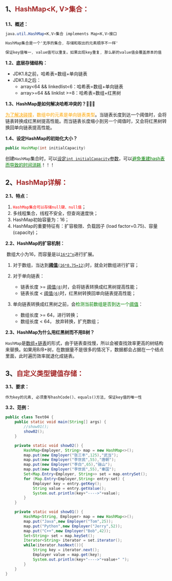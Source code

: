 ## 1、<span style="color:brown">HashMap<K, V>集合：</span>

### <!--自JDK1.2以后, HashTable<K,V>就被HashMap<K,V>替代-->

**1.1、概述：**

```scss
java.util.HashMap<K,V>集合 implements Map<K,V>接口

HashMap集合是一个'无序的集合, 存储和取出的元素顺序不一样'

保证key值唯一, value值可以重复。如果出现key重复, 那么新的value值会覆盖原本的值
```

**1.2、底层存储结构：**

- JDK1.8之前，哈希表=数组+单向链表
- JDK1.8之后：
  - array<64 && linkedlist<6：哈希表=数组+单向链表
  - array>=64 && linklist >=8：哈希表=数组+红黑树

**1.3、HashMap是如何解决哈希冲突的？**🥙🥙🥙

​		<span style="color:orange"><u>为了解决碰撞</u>，数组中的元素是单向链表类型</span>。当链表长度到达一个阈值时，会将链表转换成红黑树提高性能。而当链表长度缩小到另一个阈值时，又会将红黑树转换回单向链表提高性能。

**1.4、设定HashMap的初始化大小？**

```java
public HashMap(int initialCapacity)
```

创建`HashMap`集合时，可以<u>设定`int initialCapacity`参数</u>，可以<u><span style="color:green">避免重建hash表而导致的时间消耗</span></u>！！！



## 2、<span style="color:brown">HashMap<E>详解：</span>

**2.1、特点：**

1. <span style="color:red">`HashMap集合可以存储null键、null值`</span>；
2. 多线程集合，线程不安全，但查询速度快；
3. HashMap初始容量为：16；
4. HashMap的重要特征有：扩容极限、负载因子 (load factor=0.75)、容量 (capacity)；

**2.2、HashMap的扩容机制：**

​		数组大小为16，而容量是以<u>`16*2^n`</u>进行扩展。

1. 对于数组，当达到<u>**阈值**`(16*0.75=12)`</u>时，就会对数组进行扩容；

2. 对于单向链表：
   - 链表长度  >=  <u>阈值`(8)`</u>时，会将链表转换成红黑树提高性能；
   - 链表长度  <  <u>阈值`(6)`</u>时，红黑树转换回单向链表提高性能；

3. 单向链表转换成红黑树之前，会<span style="color:green">检测当前数组是否到达一个<u>阈值</u></span>：
   - 数组长度  >=   64，进行转换；
   - 数组长度  <  64， 放弃转换，扩充数组；

**2.3、HashMap为什么用红黑树而不用B树？**

​		`HashMap`是<u>数组+链表</u>的形式，由于链表查找慢，所以会被查找效率更高的树结构来替换。如果用B/B+树，在数据量不是很多的情况下，数据都会占据在一个结点里面，此时遍历效率就退化成链表。




## 3、<span style="color:brown">自定义类型键值存储：</span>

**3.1、要求：**

```apl
作为key的元素, 必须重写hashCode()、equals()方法, 保证key值的唯一性
```

**3.2、范例：**

```java
public class Text04 {
    public static void main(String[] args) {
        //show01();
        show02();
    }

    private static void show02() {
        HashMap<Employer, String> map = new HashMap<>();
        map.put(new Employer("张三丰",125),"武当");
        map.put(new Employer("李世民",55),"唐朝");
        map.put(new Employer("李白",65),"骊山");
        map.put(new Employer("李世民",55),"秦国");
        Set<Map.Entry<Employer, String>> set = map.entrySet();
        for (Map.Entry<Employer,String> entry:set) {
            Employer key = entry.getKey();
            String value = entry.getValue();
            System.out.println(key+"---->"+value);
        }
    }

    private static void show01() {
        HashMap<String, Employer> map = new HashMap<>();
        map.put("Java",new Employer("Tom",25));
        map.put("Python",new Employer("Jerry",52));
        map.put("C++",new Employer("Bob",42));
        Set<String> set = map.keySet();
        Iterator<String> iterator = set.iterator();
        while(iterator.hasNext()){
            String key = iterator.next();
            Employer value = map.get(key);
            System.out.println(key+"---->"+value+" ");
        }
    }
}
```

